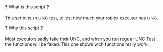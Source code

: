 ❓ What is this script ❓

This script is an UNC test, to test how much your roblox executor has UNC.

❓ Why this script ❓

Most executors sadly fake their UNC, and when you run regular UNC Test the functions will be faked. This one shows wich functions really work.
